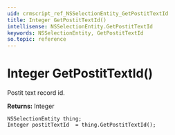 ```yaml
---
uid: crmscript_ref_NSSelectionEntity_GetPostitTextId
title: Integer GetPostitTextId()
intellisense: NSSelectionEntity.GetPostitTextId
keywords: NSSelectionEntity, GetPostitTextId
so.topic: reference
---
```


# Integer GetPostitTextId()

Postit text record id.

**Returns:** Integer

```crmscript
NSSelectionEntity thing;
Integer postitTextId  = thing.GetPostitTextId();
```

